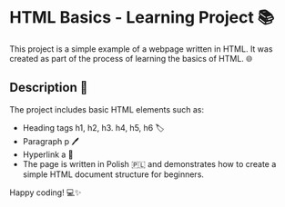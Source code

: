 # HTML Basics - Learning Project 📚
This project is a simple example of a webpage written in HTML. It was created as part of the process of learning the basics of HTML. 🌐

## Description 📝
The project includes basic HTML elements such as:

- Heading tags h1, h2, h3. h4, h5, h6 🏷️
- Paragraph p 🖊️
- Hyperlink a 🔗
- The page is written in Polish 🇵🇱 and demonstrates how to create a simple HTML document structure for beginners.

Happy coding! 💻✨
